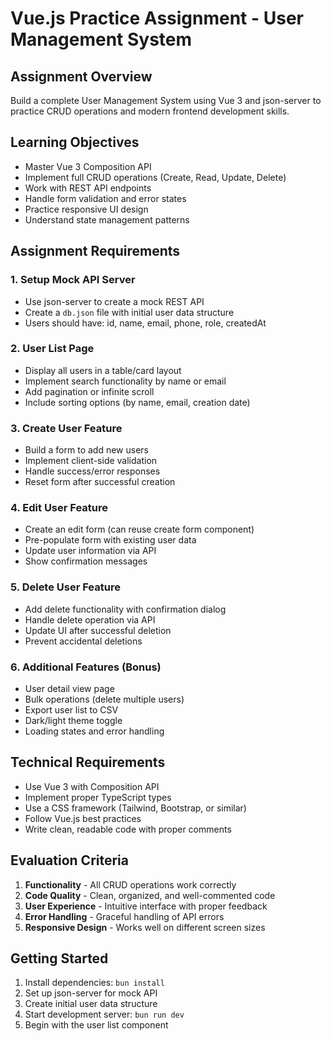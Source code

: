 # Vue.js Practice Assignment - User Management System

## Assignment Overview

Build a complete User Management System using Vue 3 and json-server to practice CRUD operations and modern frontend development skills.

## Learning Objectives

- Master Vue 3 Composition API
- Implement full CRUD operations (Create, Read, Update, Delete)
- Work with REST API endpoints
- Handle form validation and error states
- Practice responsive UI design
- Understand state management patterns

## Assignment Requirements

### 1. Setup Mock API Server
- Use json-server to create a mock REST API
- Create a `db.json` file with initial user data structure
- Users should have: id, name, email, phone, role, createdAt

### 2. User List Page
- Display all users in a table/card layout
- Implement search functionality by name or email
- Add pagination or infinite scroll
- Include sorting options (by name, email, creation date)

### 3. Create User Feature
- Build a form to add new users
- Implement client-side validation
- Handle success/error responses
- Reset form after successful creation

### 4. Edit User Feature
- Create an edit form (can reuse create form component)
- Pre-populate form with existing user data
- Update user information via API
- Show confirmation messages

### 5. Delete User Feature
- Add delete functionality with confirmation dialog
- Handle delete operation via API
- Update UI after successful deletion
- Prevent accidental deletions

### 6. Additional Features (Bonus)
- User detail view page
- Bulk operations (delete multiple users)
- Export user list to CSV
- Dark/light theme toggle
- Loading states and error handling

## Technical Requirements

- Use Vue 3 with Composition API
- Implement proper TypeScript types
- Use a CSS framework (Tailwind, Bootstrap, or similar)
- Follow Vue.js best practices
- Write clean, readable code with proper comments

## Evaluation Criteria

1. **Functionality** - All CRUD operations work correctly
2. **Code Quality** - Clean, organized, and well-commented code
3. **User Experience** - Intuitive interface with proper feedback
4. **Error Handling** - Graceful handling of API errors
5. **Responsive Design** - Works well on different screen sizes

## Getting Started

1. Install dependencies: `bun install`
2. Set up json-server for mock API
3. Create initial user data structure
4. Start development server: `bun run dev`
5. Begin with the user list component




